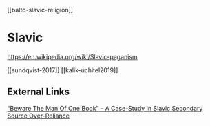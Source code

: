 [[balto-slavic-religion]]

# Slavic

https://en.wikipedia.org/wiki/Slavic-paganism

[[sundqvist-2017]]
[[kalik-uchitel2019]]

## External Links
[“Beware The Man Of One Book” – A Case-Study In Slavic Secondary Source Over-Reliance](https://aryaakasha.com/2019/07/02/beware-the-man-of-one-book-a-case-study-in-slavic-secondary-source-over-reliance/)